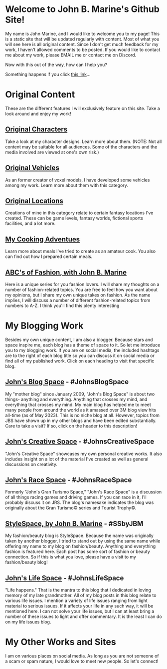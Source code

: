 # Welcome to John B. Marine's Github Site!
My name is John Marine, and I would like to welcome you to my page!  This is a static site that will be updated regularly with content.  Most of what you will see here is all original content.  Since I don't get much feedback for my work, I haven't allowed comments to be posted.  If you would like to contact me about my work, please EMAIL me or contact me on Discord.

Now with this out of the way, how can I help you?

Something happens if you click [this link](helloworld.htm)...





# Original Content
These are the different features I will exclusively feature on this site.  Take a look around and enjoy my work!


## [Original Characters](originals/chars/chars.md)
Take a look at my character designs.  Learn more about them.  (NOTE: Not all content may be suitable for all audiences.  Some of the characters and the media involved are viewed at one's own risk.)

## [Original Vehicles](originals/veh/index.md)
As an former creator of voxel models, I have developed some vehicles among my work.  Learn more about them with this category.

## [Original Locations](originals/loc/index.md)
Creations of mine in this category relate to certain fantasy locations I've created.  These can be game levels, fantasy worlds, fictional sports facilities, and a lot more.

## [My Cooking Adventues](originals/cook/index.md)
Learn more about meals I've tried to create as an amateur cook.  You also can find out how I prepared certain meals.

## [ABC's of Fashion, with John B. Marine](originals/fash/index.md)
Here is a unique series for you fashion lovers.  I will share my thoughts on a number of fashion-related topics.  You are free to feel how you want about my opinions, but I share my own unique takes on fashion.  As the name implies, I will discuss a number of different fashion-related topics from numbers to A-Z.  I think you'll find this plenty interesting.



# My Blogging Work 
Besides my own unique content, I am also a blogger.  Because stars and space inspire me, each blog has a theme of space to it.  So let me introduce you to my blogging work.  If you are on social media, the included hashtags are to the right of each blog title so you can discuss it on social media or find all of my published work.  Click on each heading to visit that specific blog.

## [John's Blog Space](https://johnbmarine.blogspot.com) - #JohnsBlogSpace
My "mother blog" since January 2009, "John's Blog Space" is about two things- anything and everything.  Anything that crosses my mind, and everything that crosses my mind.  My main blog has helped me to meet many people from around the world as it amassed over 3M blog view hits all-time (as of May 2023).  This is no niche blog at all.  However, topics from JBS have shown up in my other blogs and have been edited substantially.  Care to take a visit?  If so, click on the header to this description!

## [John's Creative Space](https://johnscreativespace.blogspot.com) - #JohnsCreativeSpace
"John's Creative Space" showcases my own personal creative works.  It also includes insight on a lot of the material I've created as well as general discussions on creativity.

## [John's Race Space](https://johnsgtspace.blogspot.com) - #JohnsRaceSpace
Formerly "John's Gran Turismo Space," "John's Race Space" is a discussion of all things racing games and driving games.  If you can race in it, I'll probably discuss it on JRS.  The blog's namesake indicates the blog was originally about the Gran Turismo&copy; series and Tourist Trophy&copy;.

## [StyleSpace, by John B. Marine](https://stylespacebyjbm.blogspot.com) - #SSbyJBM
My fashion/beauty blog is StyleSpace.  Because the name was originally taken by another blogger, I tried to stand out by using the same name while offering my name to my blog on fashion/beauty.  Anything and everything fashion is featured here.  Each post has some sort of fashion or beauty connection.  So if this is what you love, please have a visit to my fashion/beauty blog!

## [John's Life Space](Https://johnslifespace.blogspot.com) - #JohnsLifeSpace
"Life happens."  That is the mantra to this blog that I dedicated in loving memory of my late grandmother.  All of my blog posts in this blog relate to various life issues.  I mention a variety of life issues ranging from light material to serious issues.  If it affects your life in any such way, it will be mentioned here.  I can not solve your life issues, but I can at least bring a number of these issues to light and offer commentary.  It is the least I can do on my life issues blog.



# My Other Works and Sites
I am on various places on social media.  As long as you are not someone of a scam or spam nature, I would love to meet new people.  So let's connect!